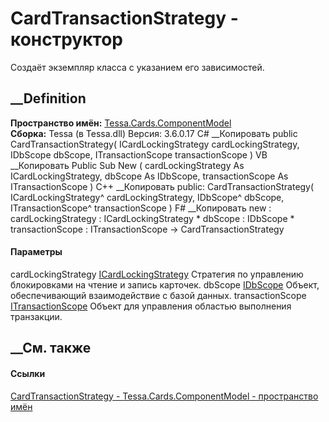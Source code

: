 # CardTransactionStrategy - конструктор
Создаёт экземпляр класса с указанием его зависимостей.
## __Definition
 **Пространство имён:**
[Tessa.Cards.ComponentModel](N_Tessa_Cards_ComponentModel.htm)  
 **Сборка:** Tessa (в Tessa.dll) Версия: 3.6.0.17
C# __Копировать
     public CardTransactionStrategy(
    	ICardLockingStrategy cardLockingStrategy,
    	IDbScope dbScope,
    	ITransactionScope transactionScope
    )
VB __Копировать
     Public Sub New ( 
    	cardLockingStrategy As ICardLockingStrategy,
    	dbScope As IDbScope,
    	transactionScope As ITransactionScope
    )
C++ __Копировать
     public:
    CardTransactionStrategy(
    	ICardLockingStrategy^ cardLockingStrategy, 
    	IDbScope^ dbScope, 
    	ITransactionScope^ transactionScope
    )
F# __Копировать
     new : 
            cardLockingStrategy : ICardLockingStrategy * 
            dbScope : IDbScope * 
            transactionScope : ITransactionScope -> CardTransactionStrategy
#### Параметры
cardLockingStrategy
[ICardLockingStrategy](T_Tessa_Cards_ICardLockingStrategy.htm)
    Стратегия по управлению блокировками на чтение и запись карточек.
dbScope [IDbScope](T_Tessa_Platform_Data_IDbScope.htm)
    Объект, обеспечивающий взаимодействие с базой данных.
transactionScope
[ITransactionScope](T_Tessa_Platform_Data_ITransactionScope.htm)
Объект для управления областью выполнения транзакции.
## __См. также
#### Ссылки
[CardTransactionStrategy -
](T_Tessa_Cards_ComponentModel_CardTransactionStrategy.htm)
[Tessa.Cards.ComponentModel - пространство
имён](N_Tessa_Cards_ComponentModel.htm)
